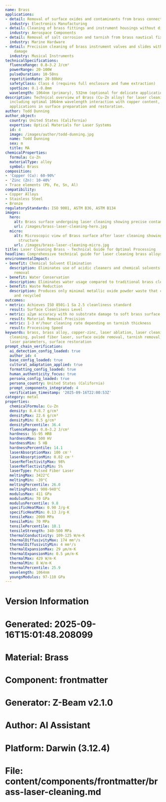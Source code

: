 ```yaml
---
name: Brass
applications:
- detail: Removal of surface oxides and contaminants from brass connectors and components
  industry: Electronics Manufacturing
- detail: Cleaning of brass fittings and instrument housings without dimensional alteration
  industry: Aerospace Components
- detail: Removal of salt corrosion and tarnish from brass nautical fixtures
  industry: Marine Hardware
- detail: Precision cleaning of brass instrument valves and slides without abrasive
    damage
  industry: Musical Instruments
technicalSpecifications:
  fluenceRange: 0.8–3.2 J/cm²
  powerRange: 20-100W
  pulseDuration: 10-50ns
  repetitionRate: 20-80kHz
  safetyClass: Class 4 (requires full enclosure and fume extraction)
  spotSize: 0.1-0.8mm
  wavelength: 1064nm (primary), 532nm (optional for delicate applications)
description: Technical overview of Brass (Cu-Zn alloy) for laser cleaning applications,
  including optimal 1064nm wavelength interaction with copper content, and industrial
  applications in surface preparation and restoration.
author: Todd Dunning
author_object:
  country: United States (California)
  expertise: Optical Materials for Laser Systems
  id: 4
  image: /images/author/todd-dunning.jpg
  name: Todd Dunning
  sex: m
  title: MA
chemicalProperties:
  formula: Cu-Zn
  materialType: alloy
  symbol: Brass
composition:
- 'Copper (Cu): 60-90%'
- 'Zinc (Zn): 10-40%'
- Trace elements (Pb, Fe, Sn, Al)
compatibility:
- Copper Alloys
- Stainless Steel
- Bronze
regulatoryStandards: ISO 9001, ASTM B36, ASTM B134
images:
  hero:
    alt: Brass surface undergoing laser cleaning showing precise contamination removal
    url: /images/brass-laser-cleaning-hero.jpg
  micro:
    alt: Microscopic view of Brass surface after laser cleaning showing detailed surface
      structure
    url: /images/brass-laser-cleaning-micro.jpg
title: Laser Cleaning Brass - Technical Guide for Optimal Processing
headline: Comprehensive technical guide for laser cleaning brass alloys
environmentalImpact:
- benefit: Chemical Solvent Elimination
  description: Eliminates use of acidic cleaners and chemical solvents for tarnish
    removal
- benefit: Water Conservation
  description: Eliminates water usage compared to traditional brass cleaning methods
- benefit: Waste Reduction
  description: Produces only minimal metallic oxide powder waste that can be collected
    and recycled
outcomes:
- metric: Achieves ISO 8501-1 Sa 2.5 cleanliness standard
  result: Surface Cleanliness Level
- metric: ±2μm accuracy with no substrate damage to soft brass surface
  result: Material Removal Precision
- metric: 1-3 m²/hour cleaning rate depending on tarnish thickness
  result: Processing Speed
keywords: brass, brass alloy, copper-zinc, laser ablation, laser cleaning, non-contact
  cleaning, pulsed fiber laser, surface oxide removal, tarnish removal, industrial
  laser parameters, surface restoration
prompt_chain_verification:
  ai_detection_config_loaded: true
  author_id: 4
  base_config_loaded: true
  cultural_adaptation_applied: true
  formatting_config_loaded: true
  human_authenticity_focus: true
  persona_config_loaded: true
  persona_country: United States (California)
  prompt_components_integrated: 4
  verification_timestamp: '2025-09-16T22:00:53Z'
category: metal
properties:
  chemicalFormula: Cu-Zn
  density: 8.4-8.7 g/cm³
  densityMax: 22.6 g/cm³
  densityMin: 0.5 g/cm³
  densityPercentile: 36.4
  fluenceRange: 0.8–3.2 J/cm²
  hardness: 55-95 HRB
  hardnessMax: 500 HV
  hardnessMin: 5 HB
  hardnessPercentile: 14.1
  laserAbsorptionMax: 100 cm⁻¹
  laserAbsorptionMin: 0.02 cm⁻¹
  laserReflectivityMax: 98%
  laserReflectivityMin: 5%
  laserType: Pulsed Fiber Laser
  meltingMax: 3422°C
  meltingMin: -39°C
  meltingPercentile: 26.0
  meltingPoint: 900-940°C
  modulusMax: 411 GPa
  modulusMin: 70 GPa
  modulusPercentile: 9.8
  specificHeatMax: 0.90 J/g·K
  specificHeatMin: 0.13 J/g·K
  tensileMax: 2000 MPa
  tensileMin: 70 MPa
  tensilePercentile: 18.1
  tensileStrength: 340-500 MPa
  thermalConductivity: 109-125 W/m·K
  thermalDiffusivityMax: 174 mm²/s
  thermalDiffusivityMin: 4 mm²/s
  thermalExpansionMax: 29 µm/m·K
  thermalExpansionMin: 0.5 µm/m·K
  thermalMax: 429 W/m·K
  thermalMin: 8 W/m·K
  thermalPercentile: 25.9
  wavelength: 1064nm
  youngsModulus: 97-110 GPa
---
```


# Version Information
# Generated: 2025-09-16T15:01:48.208099
# Material: Brass
# Component: frontmatter
# Generator: Z-Beam v2.1.0
# Author: AI Assistant
# Platform: Darwin (3.12.4)
# File: content/components/frontmatter/brass-laser-cleaning.md